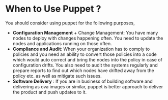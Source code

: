 # When to Use Puppet ?

You should consider using puppet for the following purposes,

* **Configuration Management** + Change Management: You have many nodes to deploy with changes happening often. You need to update the nodes and applications running on those often.
* **Compliance and Audit**: When your organization has to comply to policies and you need an ability to convert those policies into a code which would auto correct and bring the nodes into the policy in case of configuration drifts. You also need to audit the systems regularly and prepare reports to find out which nodes have drifted away from the policy etc. as well as mitigate such issues.
* **Software Delivery** : If you are in business of building software and delivering as ova images or similar, puppet is better approach to deliver the product and push updates to it.
